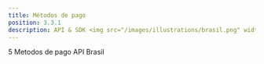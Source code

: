 ```yaml
---
title: Métodos de pago
position: 3.3.1
description: API & SDK <img src="/images/illustrations/brasil.png" width="50">
---
```


5 Metodos de pago API Brasil
